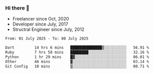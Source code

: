 ### Hi there 👋

- Freelancer since Oct, 2020
- Developer since July, 2017
- Structral Engineer since July, 2012

<!--START_SECTION:waka-->

```txt
From: 01 July 2025 - To: 08 July 2025

Dart         14 hrs 6 mins   ██████████████▒░░░░░░░░░░   56.91 %
Ruby         7 hrs 58 mins   ████████░░░░░░░░░░░░░░░░░   32.16 %
Python       1 hr 29 mins    █▓░░░░░░░░░░░░░░░░░░░░░░░   06.01 %
Other        46 mins         ▓░░░░░░░░░░░░░░░░░░░░░░░░   03.14 %
Git Config   10 mins         ▒░░░░░░░░░░░░░░░░░░░░░░░░   00.71 %
```

<!--END_SECTION:waka-->
